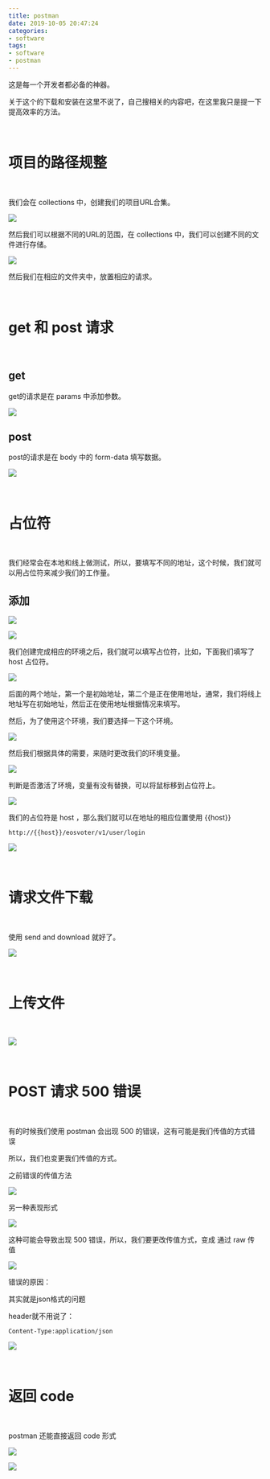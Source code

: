 ```yaml
---
title: postman
date: 2019-10-05 20:47:24
categories:
- software
tags:
- software
- postman
---
```

这是每一个开发者都必备的神器。

<!--more-->

关于这个的下载和安装在这里不说了，自己搜相关的内容吧，在这里我只是提一下提高效率的方法。

<br/>

# 项目的路径规整

<br/>

我们会在 collections 中，创建我们的项目URL合集。

![](/images/software/1_0.png)

然后我们可以根据不同的URL的范围，在 collections 中，我们可以创建不同的文件进行存储。

![](/images/software/1_1.png)

然后我们在相应的文件夹中，放置相应的请求。

<br/>

# get 和 post 请求

<br/>

## get

get的请求是在 params 中添加参数。

![](/images/software/1_2.png)

## post

post的请求是在 body 中的 form-data 填写数据。

![](/images/software/1_3.png)

<br/>

# 占位符

<br/>

我们经常会在本地和线上做测试，所以，要填写不同的地址，这个时候，我们就可以用占位符来减少我们的工作量。

## 添加
![](/images/software/1_4.png)

![](/images/software/1_5.png)

我们创建完成相应的环境之后，我们就可以填写占位符，比如，下面我们填写了 host 占位符。

![](/images/software/1_6.png)

后面的两个地址，第一个是初始地址，第二个是正在使用地址，通常，我们将线上地址写在初始地址，然后正在使用地址根据情况来填写。

然后，为了使用这个环境，我们要选择一下这个环境。

![](/images/software/1_7.png)

然后我们根据具体的需要，来随时更改我们的环境变量。

![](/images/software/1_8.png)

判断是否激活了环境，变量有没有替换，可以将鼠标移到占位符上。

![](/images/software/1_9.png)

我们的占位符是 host ，那么我们就可以在地址的相应位置使用 {{host}}

	http://{{host}}/eosvoter/v1/user/login
	
![](/images/software/1_10.png)

<br/>

# 请求文件下载

<br/>

使用 send and download 就好了。

![](/images/software/1_11.png)

<br/>

# 上传文件

<br/>

![](/images/software/1_12.png)

<br/>

# POST 请求 500 错误

<br/>

有的时候我们使用 postman 会出现 500 的错误，这有可能是我们传值的方式错误

所以，我们也变更我们传值的方式。

之前错误的传值方法

![](/images/software/1_13.png)

另一种表现形式

![](/images/software/1_14.png)

这种可能会导致出现 500 错误，所以，我们要更改传值方式，变成 通过 raw 传值

![](/images/software/1_15.png)

错误的原因：

其实就是json格式的问题

header就不用说了：   

	Content-Type:application/json

![](/images/software/1_16.png)

<br/>

# 返回 code

<br/>

postman 还能直接返回 code 形式

![](/images/software/1_17.png)

![](/images/software/1_18.png)




